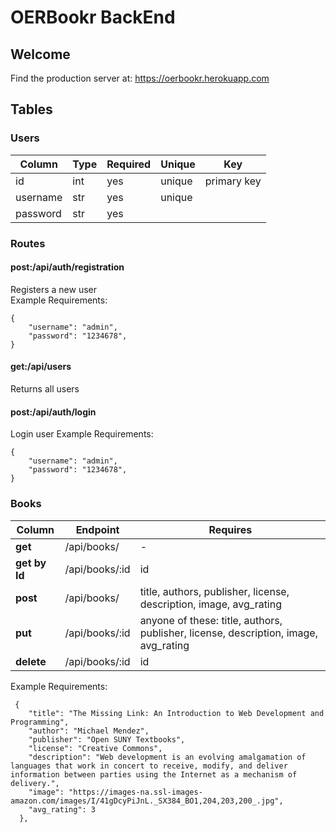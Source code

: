 # OERBookr BackEnd

## Welcome

Find the production server at: https://oerbookr.herokuapp.com

## Tables

### Users
| Column        |     Type      |    Required   |   Unique      |     Key       | 
| ------------- | ------------- | ------------- | ------------- | ------------- |
|     id        |  int          |    yes        | unique        | primary key   |
|  username     | str           |    yes        | unique        |               |
|  password     | str           |    yes        |               |               |


### Routes

#### post:/api/auth/registration </br>
Registers a new user </br>
Example Requirements:
```
{
    "username": "admin",
    "password": "1234678",
}
```

#### get:/api/users </br>
Returns all users

#### post:/api/auth/login </br>
Login user
Example Requirements:
```
{
    "username": "admin",
    "password": "1234678",
}
```


### Books
| Column        |     Endpoint      |    Requires  |
| ------------- | ------------- | ------------- | 
|  **get**        |  /api/books/       |   -      | 
|  **get by Id**  |   /api/books/:id   |   id       |     
|     **post**    | /api/books/        |  title, authors, publisher, license, description, image, avg_rating     |   
|     **put**     | /api/books/:id |       anyone of these: title, authors, publisher, license, description, image, avg_rating    | 
|   **delete**    | /api/books/:id      |    id        |     


Example Requirements:
```
 {
    "title": "The Missing Link: An Introduction to Web Development and Programming",
    "author": "Michael Mendez",
    "publisher": "Open SUNY Textbooks",
    "license": "Creative Commons",
    "description": "Web development is an evolving amalgamation of languages that work in concert to receive, modify, and deliver information between parties using the Internet as a mechanism of delivery.",
    "image": "https://images-na.ssl-images-amazon.com/images/I/41gDcyPiJnL._SX384_BO1,204,203,200_.jpg",
    "avg_rating": 3
  },
```
